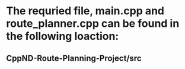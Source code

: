 # The requried file, main.cpp and route_planner.cpp can be found in the following loaction:

## CppND-Route-Planning-Project/src


